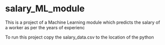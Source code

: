 # salary_ML_module
This is a project of a Machine Learning module which predicts the salary of a worker as per the years of experienc

To run this project copy the salary_data.csv to the location of the python
